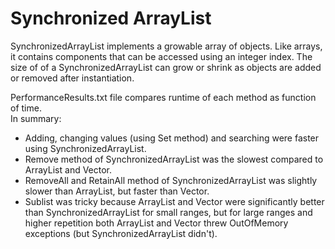 # Synchronized ArrayList

SynchronizedArrayList implements a growable array of objects. Like arrays, it contains components that can be accessed using an integer index. The size of of a SynchronizedArrayList can grow or shrink as objects are added or removed after instantiation.  

PerformanceResults.txt file compares runtime of each method as function of time.  
In summary:
- Adding, changing values (using Set method) and searching were faster using SynchronizedArrayList.  
- Remove method of SynchronizedArrayList was the slowest compared to ArrayList and Vector. 
- RemoveAll and RetainAll method of SynchronizedArrayList was slightly slower than ArrayList, but faster than Vector.
- Sublist was tricky because ArrayList and Vector were significantly better than SynchronizedArrayList for small ranges, but for large ranges and higher repetition both ArrayList and Vector threw OutOfMemory exceptions (but SynchronizedArrayList didn't).